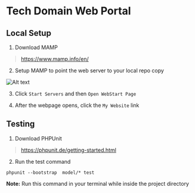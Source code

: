 # Tech Domain Web Portal

## Local Setup

1. Download MAMP

  >https://www.mamp.info/en/

2. Setup MAMP to point the web server to your local repo copy

  ![Alt text](https://camo.githubusercontent.com/3ecf584a701f3a8ea76047b905d52fe063bea5ac/687474703a2f2f6d616b696e672d7468652d696e7465726e65742e73332e616d617a6f6e6177732e636f6d2f76632d6d616d702d6874646f63732d646f63756d656e742d726f6f744032782e706e67)

3. Click `Start Servers` and then `Open WebStart Page`

4. After the webpage opens, click the `My Website` link

## Testing

1. Download PHPUnit

  >https://phpunit.de/getting-started.html

2. Run the test command

  ```
  phpunit --bootstrap  model/* test
  ```
  **Note:** Run this command in your terminal while inside the project directory
